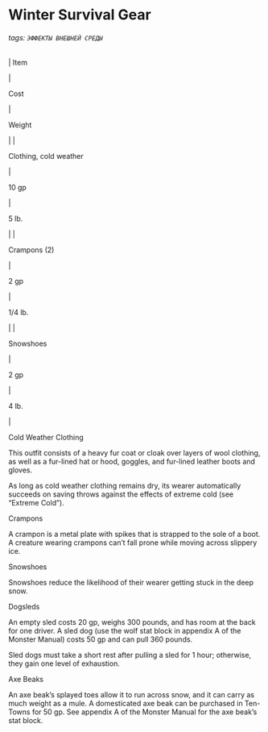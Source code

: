 # Winter Survival Gear


###### tags: `ЭФФЕКТЫ ВНЕШНЕЙ СРЕДЫ`

| 
Item 

 | 

Cost 

 | 

Weight 

 |
| 

Clothing, cold weather 

 | 

10 gp 

 | 

5 lb. 

 |
| 

Crampons (2) 

 | 

2 gp 

 | 

1/4 lb. 

 |
| 

Snowshoes 

 | 

2 gp 

 | 

4 lb. 

 |

Cold Weather Clothing 

This outfit consists of a heavy fur coat or cloak over layers of wool clothing, as well as a fur-lined hat or hood, goggles, and fur-lined leather boots and gloves. 

As long as cold weather clothing remains dry, its wearer automatically succeeds on saving throws against the effects of extreme cold (see “Extreme Cold”). 

Crampons 

A crampon is a metal plate with spikes that is strapped to the sole of a boot. A creature wearing crampons can’t fall prone while moving across slippery ice. 

Snowshoes 

Snowshoes reduce the likelihood of their wearer getting stuck in the deep snow. 

Dogsleds 

An empty sled costs 20 gp, weighs 300 pounds, and has room at the back for one driver. A sled dog (use the wolf stat block in appendix A of the Monster Manual) costs 50 gp and can pull 360 pounds. 

Sled dogs must take a short rest after pulling a sled for 1 hour; otherwise, they gain one level of exhaustion. 

Axe Beaks 

An axe beak’s splayed toes allow it to run across snow, and it can carry as much weight as a mule. A domesticated axe beak can be purchased in Ten-Towns for 50 gp. See appendix A of the Monster Manual for the axe beak’s stat block.
